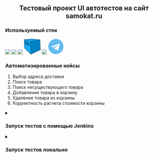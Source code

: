 <h2 align="center"> Тестовый проект UI автотестов на сайт samokat.ru</h2>  


### Используемый стек
<p>
  <img src="https://cdn.jsdelivr.net/gh/devicons/devicon@latest/icons/python/python-original-wordmark.svg" height=50 weight=50 />  
  <img src="https://cdn.jsdelivr.net/gh/devicons/devicon@latest/icons/pytest/pytest-original-wordmark.svg" height=50 weight=50 />
  <img src="https://cdn.jsdelivr.net/gh/devicons/devicon@latest/icons/jenkins/jenkins-original.svg" height=50 weight=50 />
  <img src="https://github.com/DmitryAsl/qa_guru_hw_14_Samokat/blob/main/data/icons/selenoid.svg" height=50 weight=50 />
  <img src="https://avatars.githubusercontent.com/u/5879127?s=200&v=4" height=50 weight=50 />
  <img src="https://github.com/DmitryAsl/qa_guru_hw_14_Samokat/blob/main/data/icons/Telegram.svg" height=50 weight=50 />
</p>        

### Автоматизированные кейсы
1. Выбор адреса доставки
2. Поиск товара
3. Поиск несуществующего товара
4. Добавление товара в корзину
5. Удаление товара из корзины
6. Корректность расчета стоимости корзины

<details>
<summary><h3> Запуск тестов с помощью Jenkins </h3></summary>

  > **Перейти в [сборку](https://jenkins.autotests.cloud/job/C17_dmitry_asl_hw14_Samokat/)**  
  > **Перейти на вкладку "Build with Parameters"** 
  <p>
  <img src="https://github.com/DmitryAsl/qa_guru_hw_14_Samokat/blob/main/data/icons/jenkins.jpg" />
  </p>  
  
  > **Выбрать параметры из выпадающих список и нажать "Build"**
  <img src="https://github.com/DmitryAsl/qa_guru_hw_14_Samokat/blob/main/data/icons/build_jenkins.jpg" />
  
  > dfsd
</details>

<details>
<summary><h3> Запуск тестов локально </h3></summary>  
  В терминале выполнить команду
  
  ```
  pytest tests --browser='chrome' --browser_version='126.0'
  ```

  > **--browser** - браузер в котором запустят тесты (доступен еще firefox)  
  > **--browser_version** - версия запускаемого браузера  
</details>
